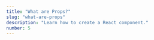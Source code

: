 ```yaml
---
title: "What are Props?"
slug: "what-are-props"
description: "Learn how to create a React component."
number: 5
---
```

